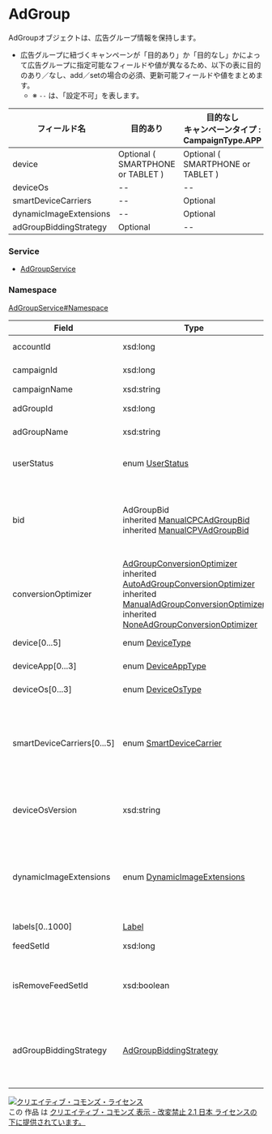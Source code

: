 

# AdGroup

AdGroupオブジェクトは、広告グループ情報を保持します。<br/>

- 広告グループに紐づくキャンペーンが「目的あり」か「目的なし」かによって広告グループに指定可能なフィールドや値が異なるため、以下の表に目的のあり／なし、add／setの場合の必須、更新可能フィールドや値をまとめます。
   - ※ `--` は、「設定不可」を表します。

| フィールド名           | 目的あり<br>                      | 目的なし<br>キャンペーンタイプ : CampaignType.APP | 目的なし<br>キャンペーンタイプ : CampaignType.STANDARD |
| ---     | ---                | ---                                | ---                                     |
| device                 | Optional ( SMARTPHONE or TABLET ) | Optional ( SMARTPHONE or TABLET )                 | Optional ( DESKTOP or WAP_MOBILE or NONE )             |
| deviceOs               | --                      | --                                      | --                                           |
| smartDeviceCarriers    | --                      | Optional                                          | Optional                                               |
| dynamicImageExtensions | --                      | Optional                                          | Optional                                               |
| adGroupBiddingStrategy | Optional                          | --                                      | --                                           |

        

### Service

+ [AdGroupService](../../services/AdGroupService.md)

### Namespace

[AdGroupService#Namespace](../../services/AdGroupService.md#namespace)

| Field | Type | Description | response | add | set | remove |
| ----- | ---- | ----------- | -------- | --------- | --------- | --------- |
| accountId | xsd:long | アカウントID | yes | Requirement | Requirement<br/>NotUpdatable | Requirement<br/>NotUpdatable | |
| campaignId | xsd:long | キャンペーンID | yes | Requirement | Requirement<br/>NotUpdatable | Requirement<br/>NotUpdatable | |
| campaignName | xsd:string | キャンペーン名 | yes | Ignore | Ignore | Ignore | |
| adGroupId | xsd:long | 広告グループID | yes | Ignore | Requirement<br/>NotUpdatable | Requirement<br/>NotUpdatable | |
| adGroupName | xsd:string | 広告グループ名 | yes | Requirement | Optional<br/>Updatable | Ignore | |
| userStatus | enum [UserStatus](./UserStatus.md) | 広告グループのユーザー設定の配信ステータス | yes | Requirement | Optional<br/>Updatable | Ignore | |
| bid | AdGroupBid<br>inherited [ManualCPCAdGroupBid](./ManualCPCAdGroupBid.md)<br>inherited [ManualCPVAdGroupBid](./ManualCPVAdGroupBid.md) | 入札価格情報 | yes | Optional<br>*目的ありのキャンペーン配下の広告グループの場合 : 設定不可 | Optional<br>*目的ありのキャンペーン配下の広告グループの場合 : 設定不可 | Ignore | |
| conversionOptimizer | [AdGroupConversionOptimizer](./AdGroupConversionOptimizer.md)<br>inherited [AutoAdGroupConversionOptimizer](./AutoAdGroupConversionOptimizer.md)<br>inherited [ManualAdGroupConversionOptimizer](./ManualAdGroupConversionOptimizer.md)<br>inherited [NoneAdGroupConversionOptimizer](./NoneAdGroupConversionOptimizer.md) | コンバージョン最適化設定 | yes | Optional<br/>Default : NoneAdGroupConversionOptimizer | Optional<br/>Updatable | Ignore | |
| device[0...5] | enum [DeviceType](./DeviceType.md) | 配信デバイス種別 | yes | Requirement | Optional<br/>Updatable | Ignore | |
| deviceApp[0...3] | enum [DeviceAppType](./DeviceAppType.md) | 配信のアプリ種別 | yes | Optional | Optional<br/>Updatable | Ignore | |
| deviceOs[0...3] | enum [DeviceOsType](./DeviceOsType.md) | 配信のOS種別 | yes | Optional | Optional<br/>Updatable | Ignore | |
| smartDeviceCarriers[0...5] | enum [SmartDeviceCarrier](./SmartDeviceCarrier.md) | モバイルキャリア | yes | Optional<br>*目的ありのキャンペーン配下の広告グループの場合 : 設定不可 | Optional<br/>Updatable<br>*目的ありのキャンペーン配下の広告グループの場合 : 設定不可 | Ignore | |
| deviceOsVersion | xsd:string | OSバージョン<br/>※deviceOsVersionを空で指定する場合：「NONE」 | yes | Optional | Optional<br/>Updatable | Ignore | |
| dynamicImageExtensions | enum [DynamicImageExtensions](./DynamicImageExtensions.md) | 画像自動付与設定<br/>※Default値：PAUSED | yes | Optional<br>*目的ありのキャンペーン配下の広告グループの場合 : 設定不可 | Optional<br/>Updatable<br>*目的ありのキャンペーン配下の広告グループの場合 : 設定不可 | Ignore | |
| labels[0..1000] | [Label](./Label.md) | ラベル | yes | Ignore | Ignore | Ignore | |
| feedSetId | xsd:long | 商品セットID | yes | Optional | Optional<br/>Updatable | Ignore | |
| isRemoveFeedSetId | xsd:boolean | 商品セットとの関連付けを削除（配信停止） | yes | Optional | Optional<br/>Updatable<br><br>  ※Default値<br>  -false<br> | Ignore | |
| adGroupBiddingStrategy | [AdGroupBiddingStrategy](./AdGroupBiddingStrategy.md) | 広告グループ入札戦略 | yes | Optional<br>*目的なしのキャンペーン配下の広告グループの場合 : 設定不可 | Optional<br>*目的なしのキャンペーン配下の広告グループの場合 : 設定不可 | Ignore | |

<a rel="license" href="http://creativecommons.org/licenses/by-nd/2.1/jp/"><img alt="クリエイティブ・コモンズ・ライセンス" style="border-width:0" src="https://i.creativecommons.org/l/by-nd/2.1/jp/88x31.png" /></a><br />この 作品 は <a rel="license" href="http://creativecommons.org/licenses/by-nd/2.1/jp/">クリエイティブ・コモンズ 表示 - 改変禁止 2.1 日本 ライセンスの下に提供されています。</a>
